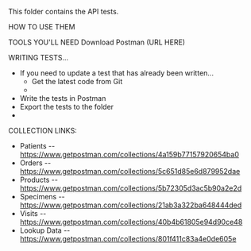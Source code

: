 This folder contains the API tests.

HOW TO USE THEM

TOOLS YOU'LL NEED
Download Postman (URL HERE)

WRITING TESTS...
- If you need to update a test that has already been written...
    - Get the latest code from Git
    - 
- Write the tests in Postman
- Export the tests to the folder
- 

COLLECTION LINKS:
- Patients  -- https://www.getpostman.com/collections/4a159b77157920654ba0
- Orders -- https://www.getpostman.com/collections/5c651d85e6d879952dae
- Products -- https://www.getpostman.com/collections/5b72305d3ac5b90a2e2d
- Specimens -- https://www.getpostman.com/collections/21ab3a322ba648444ded
- Visits -- https://www.getpostman.com/collections/40b4b61805e94d90ce48
- Lookup Data -- https://www.getpostman.com/collections/801f411c83a4e0de605e